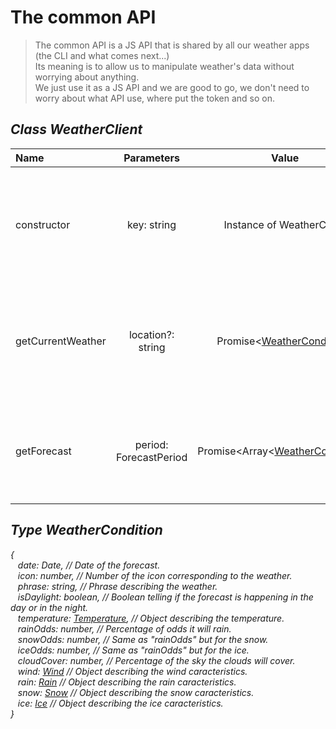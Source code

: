 # The common API
> The common API is a JS API that is shared by all our weather apps (the CLI and what comes next...)  
> Its meaning is to allow us to manipulate weather's data without worrying about anything.  
> We just use it as a JS API and we are good to go, we don't need to worry about what API use, where put the token and so on. 

## *Class WeatherClient*

| Name | Parameters | Value | Purpose |
|:-----|:----------:|:-----:|--------:|
| constructor | key: string | Instance of WeatherClient | Creates an instance of WeatherClient and communicates with the external API with the key passed in parameters. |
| getCurrentWeather | location?: string | Promise<[WeatherCondition](#weather-condition)\> | Gets the current weather conditions of the localization provided, if no localization is passed, gets the conditions of the client's location. | 
| getForecast | period: ForecastPeriod | Promise<Array<[WeatherCondition](#weather-condition)\>\> | Gets the forecasts for the provided period, returns a promise of an array of WeatherCondition Object sorted by date. | 


## <a name="weather-condition">*Type WeatherCondition*</a>

*{  
&nbsp;&nbsp; date: Date,                               // Date of the forecast.  
&nbsp;&nbsp; icon: number,                             // Number of the icon corresponding to the weather.  
&nbsp;&nbsp; phrase: string,                           // Phrase describing the weather.  
&nbsp;&nbsp; isDaylight: boolean,                      // Boolean telling if the forecast is happening in the day or in the night.  
&nbsp;&nbsp; temperature: [Temperature](#temperature), // Object describing the temperature.  
&nbsp;&nbsp; rainOdds: number,                         // Percentage of odds it will rain.  
&nbsp;&nbsp; snowOdds: number,                         // Same as "rainOdds" but for the snow.  
&nbsp;&nbsp; iceOdds: number,                          // Same as "rainOdds" but for the ice.  
&nbsp;&nbsp; cloudCover: number,                       // Percentage of the sky the clouds will cover.  
&nbsp;&nbsp; wind: [Wind](#wind)                       // Object describing the wind caracteristics.  
&nbsp;&nbsp; rain: [Rain](#rain)                       // Object describing the rain caracteristics.  
&nbsp;&nbsp; snow: [Snow](#snow)                       // Object describing the snow caracteristics.  
&nbsp;&nbsp; ice: [Ice](#ice)                          // Object describing the ice caracteristics.  
}*  
